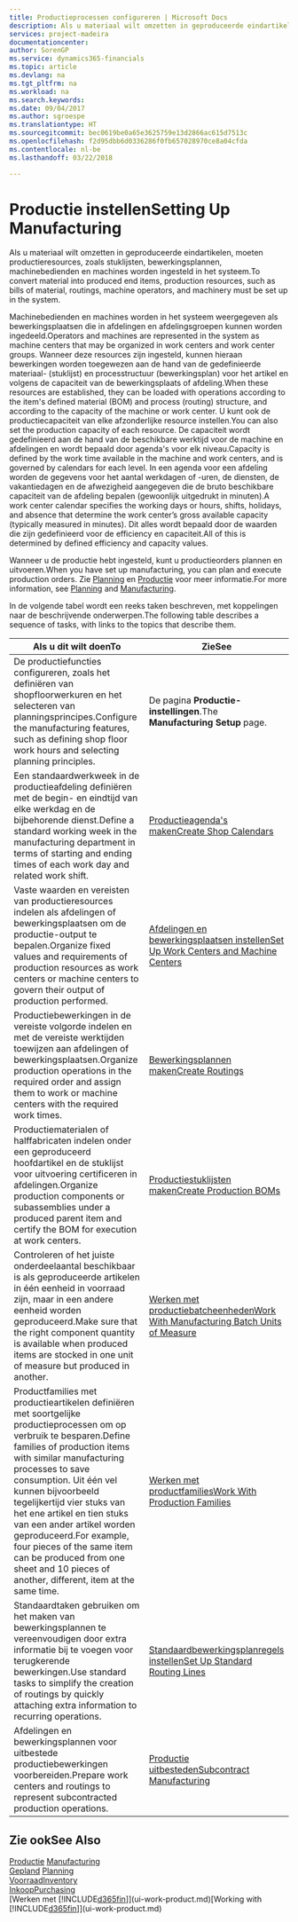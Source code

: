 ```yaml
---
title: Productieprocessen configureren | Microsoft Docs
description: Als u materiaal wilt omzetten in geproduceerde eindartikelen, moeten productieresources, zoals stuklijsten, bewerkingsplannen, machinebedienden en machines worden ingesteld in het systeem.
services: project-madeira
documentationcenter: 
author: SorenGP
ms.service: dynamics365-financials
ms.topic: article
ms.devlang: na
ms.tgt_pltfrm: na
ms.workload: na
ms.search.keywords: 
ms.date: 09/04/2017
ms.author: sgroespe
ms.translationtype: HT
ms.sourcegitcommit: bec0619be0a65e3625759e13d2866ac615d7513c
ms.openlocfilehash: f2d95dbb6d0336286f0fb657028970ce8a04cfda
ms.contentlocale: nl-be
ms.lasthandoff: 03/22/2018

---
```

# <a name="setting-up-manufacturing"></a><span data-ttu-id="8f520-103">Productie instellen</span><span class="sxs-lookup"><span data-stu-id="8f520-103">Setting Up Manufacturing</span></span>
<span data-ttu-id="8f520-104">Als u materiaal wilt omzetten in geproduceerde eindartikelen, moeten productieresources, zoals stuklijsten, bewerkingsplannen, machinebedienden en machines worden ingesteld in het systeem.</span><span class="sxs-lookup"><span data-stu-id="8f520-104">To convert material into produced end items, production resources, such as bills of material, routings, machine operators, and machinery must be set up in the system.</span></span>

<span data-ttu-id="8f520-105">Machinebedienden en machines worden in het systeem weergegeven als bewerkingsplaatsen die in afdelingen en afdelingsgroepen kunnen worden ingedeeld.</span><span class="sxs-lookup"><span data-stu-id="8f520-105">Operators and machines are represented in the system as machine centers that may be organized in work centers and work center groups.</span></span> <span data-ttu-id="8f520-106">Wanneer deze resources zijn ingesteld, kunnen hieraan bewerkingen worden toegewezen aan de hand van de gedefinieerde materiaal- (stuklijst) en processtructuur (bewerkingsplan) voor het artikel en volgens de capaciteit van de bewerkingsplaats of afdeling.</span><span class="sxs-lookup"><span data-stu-id="8f520-106">When these resources are established, they can be loaded with operations according to the item's defined material (BOM) and process (routing) structure, and according to the capacity of the machine or work center.</span></span> <span data-ttu-id="8f520-107">U kunt ook de productiecapaciteit van elke afzonderlijke resource instellen.</span><span class="sxs-lookup"><span data-stu-id="8f520-107">You can also set the production capacity of each resource.</span></span> <span data-ttu-id="8f520-108">De capaciteit wordt gedefinieerd aan de hand van de beschikbare werktijd voor de machine en afdelingen en wordt bepaald door agenda's voor elk niveau.</span><span class="sxs-lookup"><span data-stu-id="8f520-108">Capacity is defined by the work time available in the machine and work centers, and is governed by calendars for each level.</span></span> <span data-ttu-id="8f520-109">In een agenda voor een afdeling worden de gegevens voor het aantal werkdagen of -uren, de diensten, de vakantiedagen en de afwezigheid aangegeven die de bruto beschikbare capaciteit van de afdeling bepalen (gewoonlijk uitgedrukt in minuten).</span><span class="sxs-lookup"><span data-stu-id="8f520-109">A work center calendar specifies the working days or hours, shifts, holidays, and absence that determine the work center’s gross available capacity (typically measured in minutes).</span></span> <span data-ttu-id="8f520-110">Dit alles wordt bepaald door de waarden die zijn gedefinieerd voor de efficiency en capaciteit.</span><span class="sxs-lookup"><span data-stu-id="8f520-110">All of this is determined by defined efficiency and capacity values.</span></span>  

<span data-ttu-id="8f520-111">Wanneer u de productie hebt ingesteld, kunt u productieorders plannen en uitvoeren.</span><span class="sxs-lookup"><span data-stu-id="8f520-111">When you have set up manufacturing, you can plan and execute production orders.</span></span> <span data-ttu-id="8f520-112">Zie [Planning](production-planning.md) en [Productie](production-manage-manufacturing.md) voor meer informatie.</span><span class="sxs-lookup"><span data-stu-id="8f520-112">For more information, see [Planning](production-planning.md) and [Manufacturing](production-manage-manufacturing.md).</span></span>  

 <span data-ttu-id="8f520-113">In de volgende tabel wordt een reeks taken beschreven, met koppelingen naar de beschrijvende onderwerpen.</span><span class="sxs-lookup"><span data-stu-id="8f520-113">The following table describes a sequence of tasks, with links to the topics that describe them.</span></span>   

|<span data-ttu-id="8f520-114">**Als u dit wilt doen**</span><span class="sxs-lookup"><span data-stu-id="8f520-114">**To**</span></span>|<span data-ttu-id="8f520-115">**Zie**</span><span class="sxs-lookup"><span data-stu-id="8f520-115">**See**</span></span>|  
|------------|-------------|  
|<span data-ttu-id="8f520-116">De productiefuncties configureren, zoals het definiëren van shopfloorwerkuren en het selecteren van planningsprincipes.</span><span class="sxs-lookup"><span data-stu-id="8f520-116">Configure the manufacturing features, such as defining shop floor work hours and selecting planning principles.</span></span>|<span data-ttu-id="8f520-117">De pagina **Productie-instellingen**.</span><span class="sxs-lookup"><span data-stu-id="8f520-117">The **Manufacturing Setup** page.</span></span>|  
|<span data-ttu-id="8f520-118">Een standaardwerkweek in de productieafdeling definiëren met de begin- en eindtijd van elke werkdag en de bijbehorende dienst.</span><span class="sxs-lookup"><span data-stu-id="8f520-118">Define a standard working week in the manufacturing department in terms of starting and ending times of each work day and related work shift.</span></span>|[<span data-ttu-id="8f520-119">Productieagenda's maken</span><span class="sxs-lookup"><span data-stu-id="8f520-119">Create Shop Calendars</span></span>](production-how-to-create-work-center-calendars.md)|  
|<span data-ttu-id="8f520-120">Vaste waarden en vereisten van productieresources indelen als afdelingen of bewerkingsplaatsen om de productie-output te bepalen.</span><span class="sxs-lookup"><span data-stu-id="8f520-120">Organize fixed values and requirements of production resources as work centers or machine centers to govern their output of production performed.</span></span>|[<span data-ttu-id="8f520-121">Afdelingen en bewerkingsplaatsen instellen</span><span class="sxs-lookup"><span data-stu-id="8f520-121">Set Up Work Centers and Machine Centers</span></span>](production-how-to-set-up-work-and-machine-centers.md)|
|<span data-ttu-id="8f520-122">Productiebewerkingen in de vereiste volgorde indelen en met de vereiste werktijden toewijzen aan afdelingen of bewerkingsplaatsen.</span><span class="sxs-lookup"><span data-stu-id="8f520-122">Organize production operations in the required order and assign them to work or machine centers with the required work times.</span></span>|[<span data-ttu-id="8f520-123">Bewerkingsplannen maken</span><span class="sxs-lookup"><span data-stu-id="8f520-123">Create Routings</span></span>](production-how-to-create-routings.md)|
|<span data-ttu-id="8f520-124">Productiematerialen of halffabricaten indelen onder een geproduceerd hoofdartikel en de stuklijst voor uitvoering certificeren in afdelingen.</span><span class="sxs-lookup"><span data-stu-id="8f520-124">Organize production components or subassemblies under a produced parent item and certify the BOM for execution at work centers.</span></span>|[<span data-ttu-id="8f520-125">Productiestuklijsten maken</span><span class="sxs-lookup"><span data-stu-id="8f520-125">Create Production BOMs</span></span>](production-how-to-create-production-boms.md)|
|<span data-ttu-id="8f520-126">Controleren of het juiste onderdeelaantal beschikbaar is als geproduceerde artikelen in één eenheid in voorraad zijn, maar in een andere eenheid worden geproduceerd.</span><span class="sxs-lookup"><span data-stu-id="8f520-126">Make sure that the right component quantity is available when produced items are stocked in one unit of measure but produced in another.</span></span>|[<span data-ttu-id="8f520-127">Werken met productiebatcheenheden</span><span class="sxs-lookup"><span data-stu-id="8f520-127">Work With Manufacturing Batch Units of Measure</span></span>](production-how-to-use-the-manufacturing-batch-unit-of-measure.md)|  
|<span data-ttu-id="8f520-128">Productfamilies met productieartikelen definiëren met soortgelijke productieprocessen om op verbruik te besparen.</span><span class="sxs-lookup"><span data-stu-id="8f520-128">Define families of production items with similar manufacturing processes to save consumption.</span></span> <span data-ttu-id="8f520-129">Uit één vel kunnen bijvoorbeeld tegelijkertijd vier stuks van het ene artikel en tien stuks van een ander artikel worden geproduceerd.</span><span class="sxs-lookup"><span data-stu-id="8f520-129">For example, four pieces of the same item can be produced from one sheet and 10 pieces of another, different, item at the same time.</span></span>|[<span data-ttu-id="8f520-130">Werken met productfamilies</span><span class="sxs-lookup"><span data-stu-id="8f520-130">Work With Production Families</span></span>](production-how-work-family.md)|
|<span data-ttu-id="8f520-131">Standaardtaken gebruiken om het maken van bewerkingsplannen te vereenvoudigen door extra informatie bij te voegen voor terugkerende bewerkingen.</span><span class="sxs-lookup"><span data-stu-id="8f520-131">Use standard tasks to simplify the creation of routings by quickly attaching extra information to recurring operations.</span></span>|[<span data-ttu-id="8f520-132">Standaardbewerkingsplanregels instellen</span><span class="sxs-lookup"><span data-stu-id="8f520-132">Set Up Standard Routing Lines</span></span>](production-how-set-up-standard-routing-lines.md)|  
|<span data-ttu-id="8f520-133">Afdelingen en bewerkingsplannen voor uitbestede productiebewerkingen voorbereiden.</span><span class="sxs-lookup"><span data-stu-id="8f520-133">Prepare work centers and routings to represent subcontracted production operations.</span></span>|[<span data-ttu-id="8f520-134">Productie uitbesteden</span><span class="sxs-lookup"><span data-stu-id="8f520-134">Subcontract Manufacturing</span></span>](production-how-to-subcontract-manufacturing.md)|  

## <a name="see-also"></a><span data-ttu-id="8f520-135">Zie ook</span><span class="sxs-lookup"><span data-stu-id="8f520-135">See Also</span></span>
<span data-ttu-id="8f520-136">[Productie](production-manage-manufacturing.md)  </span><span class="sxs-lookup"><span data-stu-id="8f520-136">[Manufacturing](production-manage-manufacturing.md)  </span></span>  
<span data-ttu-id="8f520-137">[Gepland](production-planning.md) </span><span class="sxs-lookup"><span data-stu-id="8f520-137">[Planning](production-planning.md) </span></span>  
[<span data-ttu-id="8f520-138">Voorraad</span><span class="sxs-lookup"><span data-stu-id="8f520-138">Inventory</span></span>](inventory-manage-inventory.md)  
[<span data-ttu-id="8f520-139">Inkoop</span><span class="sxs-lookup"><span data-stu-id="8f520-139">Purchasing</span></span>](purchasing-manage-purchasing.md)  
<span data-ttu-id="8f520-140">[Werken met [!INCLUDE[d365fin](includes/d365fin_md.md)]](ui-work-product.md)</span><span class="sxs-lookup"><span data-stu-id="8f520-140">[Working with [!INCLUDE[d365fin](includes/d365fin_md.md)]](ui-work-product.md)</span></span>

